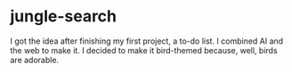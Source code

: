 # jungle-search
I got the idea after finishing my first project, a to-do list. I combined AI and the web to make it. I decided to make it bird-themed because, well, birds are adorable.

